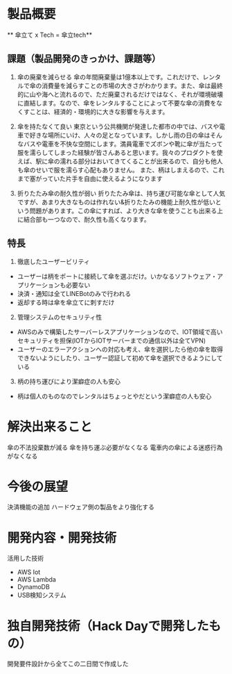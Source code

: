 # 製品概要
** 傘立て x Tech = 傘立tech**

## 課題（製品開発のきっかけ、課題等）

1. 傘の廃棄を減らせる
傘の年間廃棄量は1億本以上です。これだけで、レンタルで傘の消費量を減らすことの市場の大きさがわかります。また、傘は最終的に山や海へと流れるので、ただ廃棄されるだけではなく、それが環境破壊に直結します。なので、傘をレンタルすることによって不要な傘の消費をなくすことは、経済的・環境的に大きな影響を与えます。

2. 傘を持たなくて良い
東京という公共機関が発達した都市の中では、バスや電車で好きな場所にいけ、人々の足となっています。しかし雨の日の傘はそんなバスや電車を不快な空間にします。満員電車でズボンや靴に傘が当たって服を濡らしてしまった経験が皆さんあると思います。我々のプロダクトを使えば、駅に傘の濡れる部分はおいてきてくることが出来るので、自分も他人も傘のせいで服を濡らす心配もありません。
また、柄はしまえるので、これまで塞がっていた片手を自由に使えるようになります

3. 折りたたみ傘の耐久性が弱い
折りたたみ傘は、持ち運び可能な傘として人気ですが、あまり大きなものは作れない&折りたたみの機能上耐久性が低いという問題があります。この傘にすれば、より大きな傘を使うことも出来る上に結合部も一つなので、耐久性も高くなります。

## 特長
1. 徹底したユーザービリティ
- ユーザーは柄をポートに接続して傘を選ぶだけ。いかなるソフトウェア・アプリケーションも必要ない
- 決済・通知は全てLINEBotのみで行われる
- 返却する時は傘を傘立てに刺すだけ

2. 管理システムのセキュリティ性
- AWSのみで構築したサーバーレスアプリケーションなので、IOT領域で高いセキュリティを担保(IOTからIOTサーバーまでの通信以外は全てVPN)
- ユーザーのエラーアクションへの対応も考え、傘を選択したら他の傘を取得できないようにしたり、ユーザー認証して初めて傘を選択できるようにしている

3. 柄の持ち運びにより潔癖症の人も安心
- 柄は個人のものなのでレンタルはちょっとやだという潔癖症の人も安心

# 解決出来ること
傘の不法投棄数が減る
傘を持ち運ぶ必要がなくなる
電車内の傘による迷惑行為がなくなる

# 今後の展望
決済機能の追加
ハードウェア側の製品をより強化する

# 開発内容・開発技術
活用した技術
- AWS Iot
- AWS Lambda
- DynamoDB
- USB検知システム

# 独自開発技術（Hack Dayで開発したもの）
開発要件設計から全てこの二日間で作成した